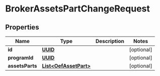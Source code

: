
# BrokerAssetsPartChangeRequest

## Properties
Name | Type | Description | Notes
------------ | ------------- | ------------- | -------------
**id** | [**UUID**](UUID.md) |  |  [optional]
**programId** | [**UUID**](UUID.md) |  |  [optional]
**assetsParts** | [**List&lt;OefAssetPart&gt;**](OefAssetPart.md) |  |  [optional]



